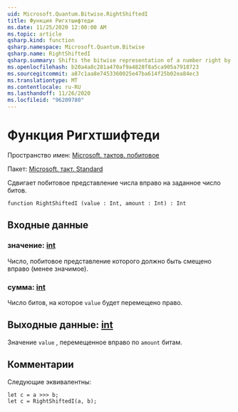 ```yaml
---
uid: Microsoft.Quantum.Bitwise.RightShiftedI
title: Функция Ригхтшифтеди
ms.date: 11/25/2020 12:00:00 AM
ms.topic: article
qsharp.kind: function
qsharp.namespace: Microsoft.Quantum.Bitwise
qsharp.name: RightShiftedI
qsharp.summary: Shifts the bitwise representation of a number right by a given number of bits.
ms.openlocfilehash: b20a4a8c281a470af9a4828f8a5ca905a7918723
ms.sourcegitcommit: a87c1aa8e7453360025e47ba614f25b02ea84ec3
ms.translationtype: MT
ms.contentlocale: ru-RU
ms.lasthandoff: 11/26/2020
ms.locfileid: "96209780"
---
```

# <a name="rightshiftedi-function"></a>Функция Ригхтшифтеди

Пространство имен: [Microsoft. тактов. побитовое](xref:Microsoft.Quantum.Bitwise)

Пакет: [Microsoft. такт. Standard](https://nuget.org/packages/Microsoft.Quantum.Standard)


Сдвигает побитовое представление числа вправо на заданное число битов.

```qsharp
function RightShiftedI (value : Int, amount : Int) : Int
```


## <a name="input"></a>Входные данные

### <a name="value--int"></a>значение: [int](xref:microsoft.quantum.lang-ref.int)

Число, побитовое представление которого должно быть смещено вправо (менее значимое).


### <a name="amount--int"></a>сумма: [int](xref:microsoft.quantum.lang-ref.int)

Число битов, на которое `value` будет перемещено право.



## <a name="output--int"></a>Выходные данные: [int](xref:microsoft.quantum.lang-ref.int)

Значение `value` , перемещенное вправо по `amount` битам.

## <a name="remarks"></a>Комментарии

Следующие эквивалентны:

```Q#
let c = a >>> b;
let c = RightShiftedI(a, b);
```